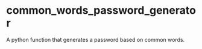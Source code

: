# common_words_password_generator
A python function that generates a password based on common words.
